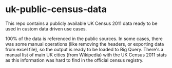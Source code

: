 # uk-public-census-data
This repo contains a publicly available UK Census 2011 data ready to be used in custom data driven use cases.

100% of the data is referenced in the public sources. In some cases, there was some manual operations (like removing the headers, or exporting data from excel file), so the output is ready to be loaded to Big Query. There's a manual list of main UK cities (from Wikipedia) with the UK Census 2011 stats as this information was hard to find in the official census registry.
